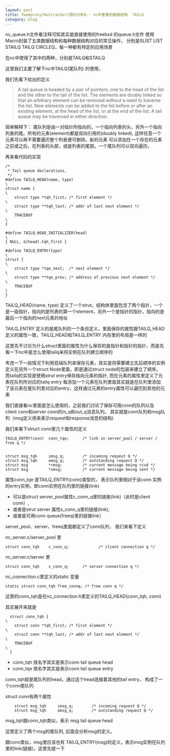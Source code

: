 ```yaml
---
layout: post
title: Twemproxy(Nutcracker)源码分析6-- nc中重要的数据结构  TAILQ
category: blog
---
```


nc_queue.h文件看注释可知其实是直接使用的freebsd 的queue.h文件   使用Macro封装了五类数据结构和每种数据结构对应的常见操作，
 分别是SLIST   LIST    STAILQ  TAILQ   CIRCLEQ，每一种都有特定的应用场景
 
在nc中使用了其中的两种，分别是TAILQ和STAILQ

这里我们主要了解下nc中TAILQ(尾队列) 的使用，
 

我们先看下给出的定义

>A tail queue is headed by a pair of pointers, one to the head of the
  list and the other to the tail of the list. The elements are doubly
  linked so that an arbitrary element can be removed without a need to
  traverse the list. New elements can be added to the list before or
  after an existing element, at the head of the list, or at the end of
  the list. A tail queue may be traversed in either direction.
 
 
 简单解释下：
 尾队列是由一对指针所指向的，一个指向列表的头，另外一个指向列表的尾。所有的元素(element)都是双向引用的(doubly linked), 这样任意一个元素可以再不需要遍历整个列表便可删除。新的元素
 可以添加在一个存在的元素之前或之后，在列表的头部，或是列表的尾部。一个尾队列可以双向遍历。
 
再来看代码的实现

	/*
	 * Tail queue declarations.
	 */
	#define TAILQ_HEAD(name, type)                                          \
	struct name {                                                           \
	    struct type *tqh_first; /* first element */                         \
	    struct type **tqh_last; /* addr of last next element */             \
	    TRACEBUF                                                            \
	}
	
    #define TAILQ_HEAD_INITIALIZER(head)                                    \
    { NULL, &(head).tqh_first }

	#define TAILQ_ENTRY(type)                                               \
	struct {                                                                \
	    struct type *tqe_next;  /* next element */                          \
	    struct type **tqe_prev; /* address of previous next element */      \
	    TRACEBUF                                                            \
	}

TAILQ_HEAD(name, type) 定义了一个strut，结构体里面包含了两个指针，一个是一级指针，指向的是列表的第一个element，另外一个是指针的指针，指向的是最后一个指向的next元素的地址

TAILQ_ENTRY 定义的是尾队列的一个条目定义，里面保存的属性跟TAILQ_HEAD定义的属性一致，TAILQ_HEAD和TAILQ_ENTRY 内存里的布局是一样的

这里先不讨论为什么struct里面的属性为什么保存的是指针和指针的指针，而是先看一下nc中是怎么使用tailq来将实例在队列建立顺序的

考虑一下一般情况下利用双端队列来保存元素，其实是将需要建立先后顺序的实例定义在另外一个struct Node里面，即是通过struct node的包装来建立了顺序。
而tailq的实现是使用strut entry保存指向元素的指针, 而在元素的属性里定义了元素在队列所对应的tailq entry
每添加一个元素在队列里面其实就是在队列里添加了该元素在尾队列里对应的entry，这样通过元素的entry属性可以遍历到其他的元素


我们直接看nc里面是怎么使用的，之前我们讨论了保存可用conn的队列以及client conn和server conn的in_q和out_q消息队列。
其实就是conn队列和msg队列（msg定义用来表示request和response消息的结构)

我们来看下struct conn里几个属性的定义

    TAILQ_ENTRY(conn)  conn_tqe;      /* link in server_pool / server / free q */


    struct msg_tqh     imsg_q;        /* incoming request Q */
    struct msg_tqh     omsg_q;        /* outstanding request Q */
    struct msg         *rmsg;         /* current message being rcvd */
    struct msg         *smsg;         /* current message being sent */



  属性conn_tqe 是TAILQ_ENTRY(conn)类型的， 表示队列里相对于该conn 实例的entry实例，即conn实例在队列里的链接(link)
  
  * 可以是struct server_pool属性c_conn_q里的链接(link)（此时是client conn）, 
  * 或者是strut server 属性s_conn_q里的链接(link), 
  * 或者是可用conn queue(freeq)里的链接link）
  
  
  server_pool、server、freeq里面都定义了conn队列， 我们来看下定义
  
  nc_server.c/server_pool 里
  
    struct conn_tqh    c_conn_q;             /* client connection q */
  
  nc_server.c/server 里
  
    struct conn_tqh    s_conn_q;      /* server connection q */
  
  nc_connection.c里定义的static 变量
     
    static struct conn_tqh free_connq; /* free conn q */

  这里的conn_tqh是在nc_connection.h里定义的TAILQ_HEAD(conn_tqh, conn)
  
  其实展开来就是
  
	  struct conn_tqh {                                                           \
	    struct conn *tqh_first; /* first element */                         \
	    struct conn **tqh_last; /* addr of last next element */             \
	    TRACEBUF                                                            \
	  }
  
  * conn_tqh 按名字其实是表示conn tail queue head
  * conn_tqe 按名字其实是表示conn tail queue entry

  conn_tqh就是尾队列的head，通过这个head连接着其他的tail entry， 构成了一个conn尾队列
  
  
  
   struct conn有两个属性
	    
	    struct msg_tqh     imsg_q;        /* incoming request Q */
	    struct msg_tqh     omsg_q;        /* outstanding request Q */
  
  msg_tqh跟conn_tqh类似，表示 msg tail queue head
  
  这里定义了两个msg的尾队列, 后面会分析msg的定义。
  
  跟conn类似，msg里应该也有 TAILQ_ENTRY(msg)的定义，表示msg实例在队列里的link(链接)，这里先提一下


